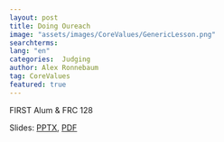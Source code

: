 ```yaml
---
layout: post
title: Doing Oureach
image: "assets/images/CoreValues/GenericLesson.png"
searchterms:
lang: "en"
categories:  Judging
author: Alex Ronnebaum
tag: CoreValues
featured: true
---
```


FIRST Alum & FRC 128<br>

Slides:
 <a href="/translations/en-us/CoreValues/DoingOutreach.pptx">PPTX</a>,
 <a href="/translations/en-us/CoreValues/DoingOutreach.pdf">PDF</a>

